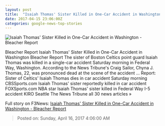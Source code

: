 ```yaml
---
layout: post
title:  "Isaiah Thomas' Sister Killed in One-Car Accident in Washington - Bleacher Report"
date: 2017-04-15 23:06:00Z
categories: google-news-top-stories
---
```


![Isaiah Thomas' Sister Killed in One-Car Accident in Washington - Bleacher Report](http://img.bleacherreport.net/img/images/photos/003/669/789/hi-res-c4a36f813acd893037a8bc969182cf09_crop_exact.jpg?w=1200&h=1200&q=75)

Bleacher Report Isaiah Thomas' Sister Killed in One-Car Accident in Washington Bleacher Report The sister of Boston Celtics point guard Isaiah Thomas was killed in a single-car accident Saturday morning in Federal Way, Washington. According to the News Tribune's Craig Sailor, Chyna J. Thomas, 22, was pronounced dead at the scene of the accident ... Report: Sister of Celtics' Isaiah Thomas dies in car accident Saturday morning CBSSports.com Isaiah Thomas' sister reportedly killed in car accident FOXSports.com NBA star Isaiah Thomas' sister killed in Federal Way I-5 accident KIRO Seattle The News Tribune all 30 news articles »


Full story on F3News: [Isaiah Thomas' Sister Killed in One-Car Accident in Washington - Bleacher Report](http://www.f3nws.com/n/xJV32E)

> Posted on: Sunday, April 16, 2017 4:06:00 AM
